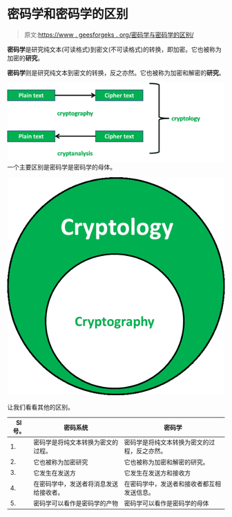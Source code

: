 # 密码学和密码学的区别

> 原文:[https://www . geesforgeks . org/密码学与密码学的区别/](https://www.geeksforgeeks.org/difference-between-cryptography-and-cryptology/)

**密码学**是研究纯文本(可读格式)到密文(不可读格式)的转换，即加密。它也被称为加密的**研究**。

**密码学**则是研究纯文本到密文的转换，反之亦然。它也被称为加密和解密的**研究**。

![](img/c023c851e6dd456eadd2d53ed76e4121.png)
一个主要区别是密码学是密码学的母体。

![](img/d32af5770ede3afe38c3fded75221475.png)

让我们看看其他的区别。

| Sl 号。 | 密码系统 | 密码学 |
| --- | --- | --- |
| 1. | 密码学是将纯文本转换为密文的过程。 | 密码学是将纯文本转换为密文的过程，反之亦然。 |
| 2. | 它也被称为加密研究 | 它也被称为加密和解密的研究。 |
| 3. | 它发生在发送方 | 它发生在发送方和接收方 |
| 4. | 在密码学中，发送者将消息发送给接收者。 | 在密码学中，发送者和接收者都互相发送信息。 |
| 5. | 密码学可以看作是密码学的产物 | 密码学可以看作是密码学的母体 |
